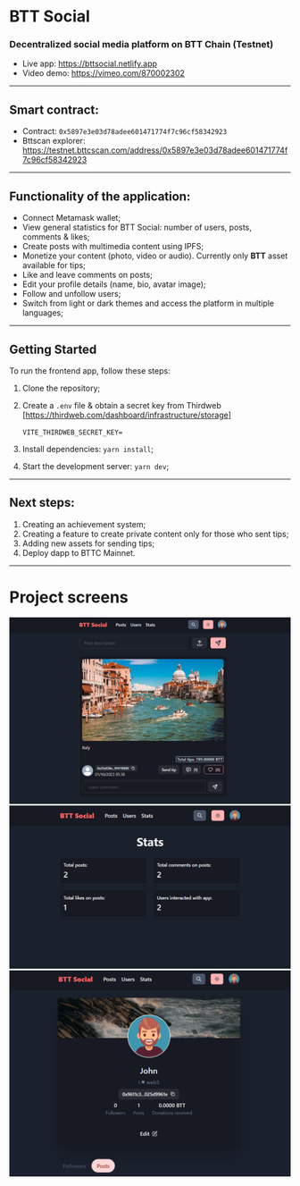 # BTT Social

### Decentralized social media platform on BTT Chain (Testnet)

- Live app:     https://bttsocial.netlify.app
- Video demo:   https://vimeo.com/870002302

-----------

## Smart contract:

- Contract: `0x5897e3e03d78adee601471774f7c96cf58342923`
- Bttscan explorer: https://testnet.bttcscan.com/address/0x5897e3e03d78adee601471774f7c96cf58342923

-----------

## Functionality of the application:
- Connect Metamask wallet;
- View general statistics for BTT Social: number of users, posts, comments & likes;
- Create posts with multimedia content using IPFS;
- Monetize your content (photo, video or audio). Currently only **BTT** asset available for tips;
- Like and leave comments on posts;
- Edit your profile details (name, bio, avatar image);
- Follow and unfollow users;
- Switch from light or dark themes and access the platform in multiple languages;

-----------
  
## Getting Started

To run the frontend app, follow these steps:
1. Clone the repository;
   
2. Create a `.env` file & obtain a secret key from Thirdweb [https://thirdweb.com/dashboard/infrastructure/storage]
   ```
   VITE_THIRDWEB_SECRET_KEY=
   ```
   
4. Install dependencies: ```yarn install```;
   
5. Start the development server: ```yarn dev```;

-----------

## Next steps:

1. Creating an achievement system;
2. Creating a feature to create private content only for those who sent tips;
3. Adding new assets for sending tips;
4. Deploy dapp to BTTC Mainnet.

-----------

# Project screens

<img src="screens/screen1.png">
<img src="screens/screen2.png">
<img src="screens/screen3.png">
